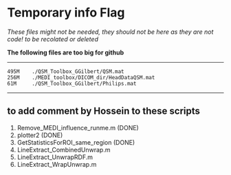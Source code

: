 # Temporary info Flag

*These files might not be needed, they should not be here as they are not code! to be recolated or deleted*

**The following files are too big for github**

---
    495M    ./QSM_Toolbox_GGilbert/QSM.mat
    256M    ./MEDI_toolbox/DICOM_dir/HeadDataQSM.mat
    61M     ./QSM_Toolbox_GGilbert/Philips.mat
---
    
## to add comment by Hossein to these scripts

1. Remove_MEDI_influence_runme.m    (DONE)
2. plotter2                         (DONE)
3. GetStatisticsForROI_same_region  (DONE)
4. LineExtract_CombinedUnwrap.m  
5. LineExtract_UnwrapRDF.m  
6. LineExtract_WrapUnwrap.m